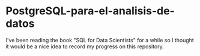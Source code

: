 # PostgreSQL-para-el-analisis-de-datos

I've been reading the book "SQL for Data Scientists" for a while so I thought it would be a nice idea to record my progress on this repository.
